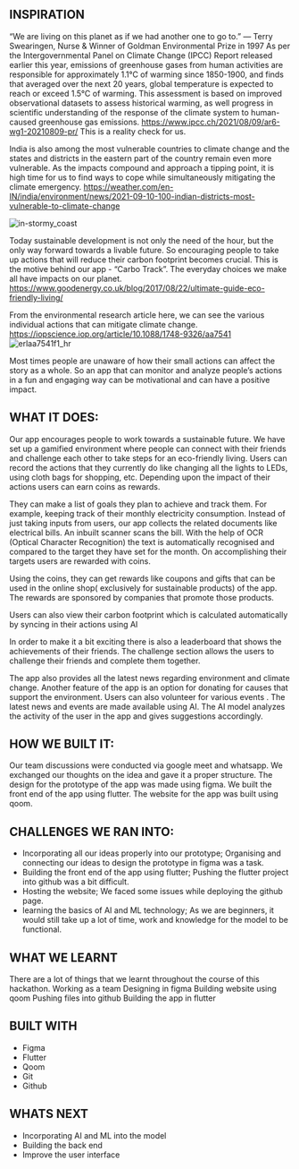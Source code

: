 
## INSPIRATION

“We are living on this planet as if we had another one to go to.” — Terry Swearingen, Nurse & Winner of Goldman Environmental Prize in 1997
As per the Intergovernmental Panel on Climate Change (IPCC) Report released earlier this year, 
emissions of greenhouse gases from human activities are responsible for approximately 1.1°C of warming since 1850-1900, and finds that averaged over the next 20 years, global temperature is expected to reach or exceed 1.5°C of warming. This assessment is based on improved observational datasets to assess historical warming, as well progress in scientific understanding of the response of the climate system to human-caused greenhouse gas emissions.  https://www.ipcc.ch/2021/08/09/ar6-wg1-20210809-pr/
This is a reality check for us.

India is  also among the most vulnerable countries to climate change and the states and districts in the eastern part of the country remain even more vulnerable. As the impacts compound and approach a tipping point, it is high time for us to find ways to cope while simultaneously mitigating the climate emergency. 
https://weather.com/en-IN/india/environment/news/2021-09-10-100-indian-districts-most-vulnerable-to-climate-change

![in-stormy_coast](https://user-images.githubusercontent.com/83870432/132988993-1c281d29-76b5-4222-a095-902ca885018a.jpg)

 

 
Today sustainable development is not only the need of the hour, but the only way forward towards a livable future. So encouraging people to take up actions that will reduce their carbon footprint becomes crucial. This is the motive behind our app - “Carbo Track”. 
The everyday choices we make all have impacts on our planet.
https://www.goodenergy.co.uk/blog/2017/08/22/ultimate-guide-eco-friendly-living/

From the environmental research article here, we can see the various individual actions that can mitigate climate change. https://iopscience.iop.org/article/10.1088/1748-9326/aa7541
![erlaa7541f1_hr](https://user-images.githubusercontent.com/83870432/132989111-f54f92c1-be90-4d2f-b404-fc96d1d9d93c.jpg)


Most times people are unaware of how their small actions can affect the story as a whole. So an app that can monitor and analyze people’s  actions in a fun and engaging way can be motivational and can have a positive impact.

 
## WHAT IT DOES:

Our app encourages people to work towards  a sustainable future. We have set up a gamified environment where people can connect with their friends and challenge each other to take steps for an eco-friendly living.
Users can record the actions that they currently do like changing all the lights to  LEDs, using cloth bags for shopping, etc. Depending upon the impact of their actions users can earn coins as rewards.

They can make a list of  goals they plan to achieve and track them. For example, keeping track of their monthly electricity consumption. Instead of just taking inputs from users, our app collects the related documents like electrical bills. An inbuilt scanner scans the bill. With the help of OCR (Optical Character Recognition) the text is automatically recognised and compared to the target they have set for the month. On accomplishing their targets users are rewarded with coins.

Using the coins, they can get rewards like coupons and gifts that can be used in the online shop( exclusively for sustainable products) of the app. The rewards are sponsored by companies that promote those products.

 Users can also view their carbon footprint which is calculated automatically by syncing in their actions using AI


In order to make it a bit exciting there is also a leaderboard that shows the achievements of their friends. The challenge section allows the users to challenge their friends and complete them together.

 The app also provides all the latest news regarding  environment and climate change.
Another feature of the app is an option for donating for causes  that support the environment. Users can also volunteer for various events . The latest news and events are made available using AI. The AI model analyzes the activity of the user in the app and gives suggestions accordingly.


## HOW WE BUILT IT:
Our team discussions were conducted via google meet and whatsapp. We exchanged our thoughts on the idea and gave it a proper structure. The design for the prototype of the app was made using  figma. We built the front end of the app using flutter. The website for the app was built using qoom.

## CHALLENGES WE RAN INTO:
-  Incorporating all our ideas properly into our prototype;
   Organising and connecting our ideas to design the prototype in figma was a task.
-  Building the front end of the app using flutter; 
   Pushing the flutter project into github was a bit difficult.
- Hosting the website;
   We faced some issues while deploying the github page.
- learning the basics of AI and ML technology; 
  As we are beginners, it would still take up a lot of time, work and knowledge for the model to be    functional. 

## WHAT WE LEARNT
There are a lot of things that we learnt throughout the course of this hackathon. 
Working as a team
Designing in figma
Building website using qoom
Pushing files into github
Building the app in flutter


## BUILT WITH
- Figma
- Flutter
- Qoom
- Git
- Github

## WHATS NEXT
- Incorporating AI and ML into the model
- Building the back end
- Improve the user interface






